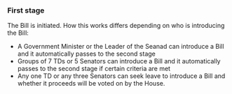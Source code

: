 ###  First stage

The Bill is initiated. How this works differs depending on who is introducing
the Bill:

  * A Government Minister or the Leader of the Seanad can introduce a Bill and it automatically passes to the second stage 
  * Groups of 7 TDs or 5 Senators can introduce a Bill and it automatically passes to the second stage if certain criteria are met 
  * Any one TD or any three Senators can seek leave to introduce a Bill and whether it proceeds will be voted on by the House. 
